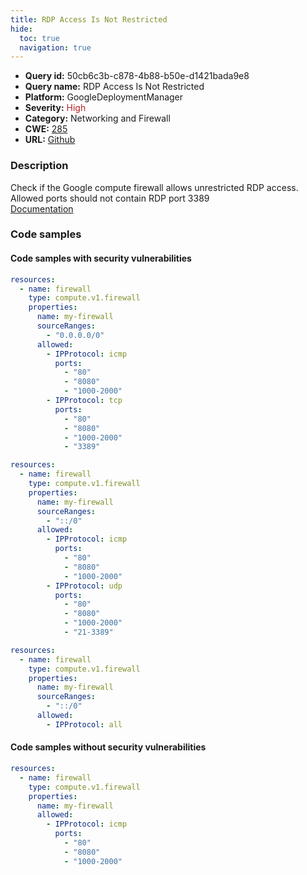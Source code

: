 ```yaml
---
title: RDP Access Is Not Restricted
hide:
  toc: true
  navigation: true
---
```


<style>
  .highlight .hll {
    background-color: #ff171742;
  }
  .md-content {
    max-width: 1100px;
    margin: 0 auto;
  }
</style>

-   **Query id:** 50cb6c3b-c878-4b88-b50e-d1421bada9e8
-   **Query name:** RDP Access Is Not Restricted
-   **Platform:** GoogleDeploymentManager
-   **Severity:** <span style="color:#bb2124">High</span>
-   **Category:** Networking and Firewall
-   **CWE:** <a href="https://cwe.mitre.org/data/definitions/285.html" onclick="newWindowOpenerSafe(event, 'https://cwe.mitre.org/data/definitions/285.html')">285</a>
-   **URL:** [Github](https://github.com/Checkmarx/kics/tree/master/assets/queries/googleDeploymentManager/gcp/rdp_access_is_not_restricted)

### Description
Check if the Google compute firewall allows unrestricted RDP access. Allowed ports should not contain RDP port 3389<br>
[Documentation](https://cloud.google.com/compute/docs/reference/rest/v1/firewalls)

### Code samples
#### Code samples with security vulnerabilities
```yaml title="Positive test num. 1 - yaml file" hl_lines="14"
resources:
  - name: firewall
    type: compute.v1.firewall
    properties:
      name: my-firewall
      sourceRanges:
        - "0.0.0.0/0"
      allowed:
        - IPProtocol: icmp
          ports:
            - "80"
            - "8080"
            - "1000-2000"
        - IPProtocol: tcp
          ports:
            - "80"
            - "8080"
            - "1000-2000"
            - "3389"

```
```yaml title="Positive test num. 2 - yaml file" hl_lines="14"
resources:
  - name: firewall
    type: compute.v1.firewall
    properties:
      name: my-firewall
      sourceRanges:
        - "::/0"
      allowed:
        - IPProtocol: icmp
          ports:
            - "80"
            - "8080"
            - "1000-2000"
        - IPProtocol: udp
          ports:
            - "80"
            - "8080"
            - "1000-2000"
            - "21-3389"

```
```yaml title="Positive test num. 3 - yaml file" hl_lines="9"
resources:
  - name: firewall
    type: compute.v1.firewall
    properties:
      name: my-firewall
      sourceRanges:
        - "::/0"
      allowed:
        - IPProtocol: all

```


#### Code samples without security vulnerabilities
```yaml title="Negative test num. 1 - yaml file"
resources:
  - name: firewall
    type: compute.v1.firewall
    properties:
      name: my-firewall
      allowed:
        - IPProtocol: icmp
          ports:
            - "80"
            - "8080"
            - "1000-2000"

```
